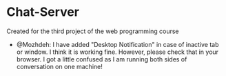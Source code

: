 # Chat-Server
Created for the third project of the web programming course

* @Mozhdeh: I have added "Desktop Notification" in case of inactive tab or window. I think it is working fine. However, please check that in your browser. I got a little confused as I am running both sides of conversation on one machine!
